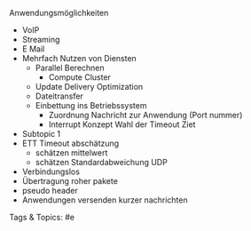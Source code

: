  Anwendungsmöglichkeiten
  - VoIP
  - Streaming
  - E Mail
  - Mehrfach Nutzen von Diensten
    - Parallel Berechnen
      - Compute Cluster 
    - Update Delivery Optimization
    - Dateitransfer
    - Einbettung ins Betriebssystem 
      - Zuordnung Nachricht zur Anwendung (Port nummer)
      - Interrupt Konzept
 Wahl der Timeout Ziet
  - Subtopic 1
  - ETT Timeout abschätzung
    - schätzen mittelwert
    - schätzen Standardabweichung
 UDP
  - Verbindungslos
  - Übertragung roher pakete
  - pseudo header
  - Anwendungen versenden kurzer nachrichten

   Tags & Topics:
   #e